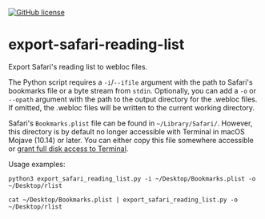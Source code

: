 [![GitHub license](https://img.shields.io/badge/license-MIT-blue.svg?style=flat-square)](https://raw.githubusercontent.com/manbearwiz/youtube-dl-server/master/LICENSE)

# export-safari-reading-list

Export Safari's reading list to webloc files.

The Python script requires a `-i`/`--ifile` argument with the path to Safari's bookmarks file or a byte stream from `stdin`. Optionally, you can add a `-o` or `--opath` argument with the path to the output directory for the .webloc files. If omitted, the .webloc files will be written to the current working directory.

Safari's `Bookmarks.plist` file can be found in `~/Library/Safari/`. However, this directory is by default no longer accessible with Terminal in macOS Mojave (10.14) or later. You can either copy this file somewhere accessible or [grant full disk access to Terminal](https://appletoolbox.com/seeing-error-operation-not-permitted-in-macos-mojave/).

Usage examples:
```shell
python3 export_safari_reading_list.py -i ~/Desktop/Bookmarks.plist -o ~/Desktop/rlist
```
```shell
cat ~/Desktop/Bookmarks.plist | export_safari_reading_list.py -o ~/Desktop/rlist
```

